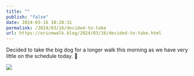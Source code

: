```yaml
---
title: ""
publish: "false"
date: 2024-03-16 10:20:31
permalink: /2024/03/16/decided-to-take
url: https://ericmwalk.blog/2024/03/16/decided-to-take.html
---
```


Decided to take the big dog for a longer walk this morning as we have very little on the schedule today. 🐶

![](https://ericmwalk.blog/uploads/2024/img-8275.jpeg)